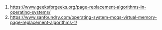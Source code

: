 1. https://www.geeksforgeeks.org/page-replacement-algorithms-in-operating-systems/
2. https://www.sanfoundry.com/operating-system-mcqs-virtual-memory-page-replacement-algorithms-1/
